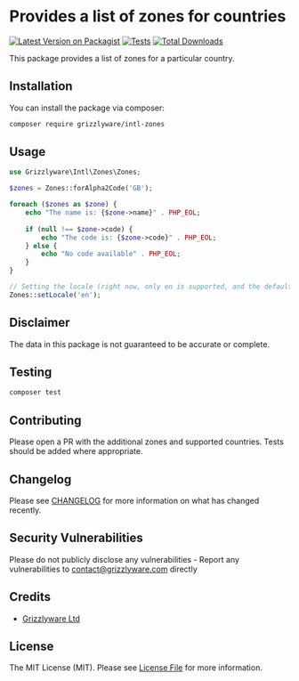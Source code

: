 # Provides a list of zones for countries

[![Latest Version on Packagist](https://img.shields.io/packagist/v/grizzlyware/intl-zones.svg?style=flat-square)](https://packagist.org/packages/grizzlyware/intl-zones)
[![Tests](https://img.shields.io/github/actions/workflow/status/grizzlyware/intl-zones/run-tests.yml?branch=main&label=tests&style=flat-square)](https://github.com/grizzlyware/intl-zones/actions/workflows/run-tests.yml)
[![Total Downloads](https://img.shields.io/packagist/dt/grizzlyware/intl-zones.svg?style=flat-square)](https://packagist.org/packages/grizzlyware/intl-zones)

This package provides a list of zones for a particular country.

## Installation

You can install the package via composer:

```bash
composer require grizzlyware/intl-zones
```

## Usage

```php
use Grizzlyware\Intl\Zones\Zones;

$zones = Zones::forAlpha2Code('GB');

foreach ($zones as $zone) {
    echo "The name is: {$zone->name}" . PHP_EOL;
    
    if (null !== $zone->code) {
        echo "The code is: {$zone->code}" . PHP_EOL;
    } else {
        echo "No code available" . PHP_EOL;
    }
}

// Setting the locale (right now, only en is supported, and the default).
Zones::setLocale('en');
```

## Disclaimer

The data in this package is not guaranteed to be accurate or complete.

## Testing

```bash
composer test
```

## Contributing

Please open a PR with the additional zones and supported countries. Tests should be added where appropriate.

## Changelog

Please see [CHANGELOG](CHANGELOG.md) for more information on what has changed recently.

## Security Vulnerabilities

Please do not publicly disclose any vulnerabilities - Report any vulnerabilities to contact@grizzlyware.com directly

## Credits

- [Grizzlyware Ltd](https://github.com/grizzlyware)

## License

The MIT License (MIT). Please see [License File](LICENSE.md) for more information.
